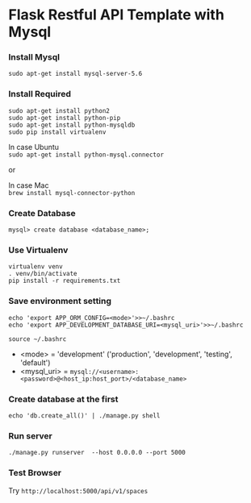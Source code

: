 # Flask Restful API Template with Mysql

### Install Mysql

`sudo apt-get install mysql-server-5.6`


### Install Required

```
sudo apt-get install python2
sudo apt-get install python-pip
sudo apt-get install python-mysqldb
sudo pip install virtualenv
```


In case Ubuntu  
`sudo apt-get install python-mysql.connector`

or 

In case Mac  
`brew install mysql-connector-python`


### Create Database

```
mysql> create database <database_name>;
```

### Use Virtualenv

```
virtualenv venv
. venv/bin/activate
pip install -r requirements.txt
```


### Save environment setting

```
echo 'export APP_ORM_CONFIG=<mode>'>>~/.bashrc
echo 'export APP_DEVELOPMENT_DATABASE_URI=<mysql_uri>'>>~/.bashrc

source ~/.bashrc
```
* \<mode\> = 'development' ('production', 'development', 'testing', 'default')
* \<mysql_uri\> = `mysql://<username>:<password>@<host_ip:host_port>/<database_name>`


### Create database at the first

`echo 'db.create_all()' | ./manage.py shell`


### Run server

`./manage.py runserver  --host 0.0.0.0 --port 5000`


### Test Browser

Try `http://localhost:5000/api/v1/spaces`
